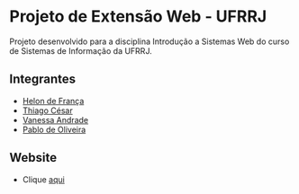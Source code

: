 # Projeto de Extensão Web - UFRRJ 

Projeto desenvolvido para a disciplina Introdução a Sistemas Web do curso de Sistemas de Informação da UFRRJ.

## Integrantes

- [Helon de França](https://github.com/helonfranca)
- [Thiago César](https://github.com/cesartiago)
- [Vanessa Andrade](https://github.com/vandradesa)
- [Pablo de Oliveira](https://github.com/Pablonilo429)

## Website
 
- Clique [aqui](https://projeto-extensao-web.netlify.app/)
